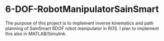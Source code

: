 # 6-DOF-RobotManipulatorSainSmart

The purpose of this project is to implement inverse kinematics and path planning of SainSmart 6DOF robot manipulator in ROS. I plan to implement this also in MATLAB/Simulink.
